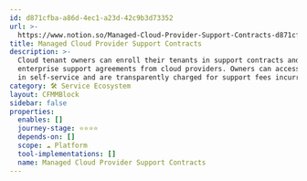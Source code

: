 ```yaml
---
id: d871cfba-a86d-4ec1-a23d-42c9b3d73352
url: >-
  https://www.notion.so/Managed-Cloud-Provider-Support-Contracts-d871cfbaa86d4ec1a23d42c9b3d73352
title: Managed Cloud Provider Support Contracts
description: >-
  Cloud tenant owners can enroll their tenants in support contracts and/or
  enterprise support agreements from cloud providers. Owners can access support
  in self-service and are transparently charged for support fees incurred.
category: 🛠 Service Ecosystem
layout: CFMMBlock
sidebar: false
properties:
  enables: []
  journey-stage: ⭐️⭐️⭐️⭐️
  depends-on: []
  scope: ☁️ Platform
  tool-implementations: []
  name: Managed Cloud Provider Support Contracts
---
```


